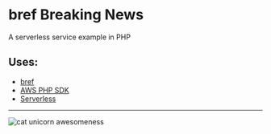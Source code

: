 # bref Breaking News

A serverless service example in PHP

## Uses:
- [bref](https://bref.sh)
- [AWS PHP SDK](https://docs.aws.amazon.com/aws-sdk-php/v2/guide/service-dynamodb.html)
- [Serverless](https://app.serverless.com)

---

![cat unicorn awesomeness](https://i.imgur.com/atz81.jpeg)